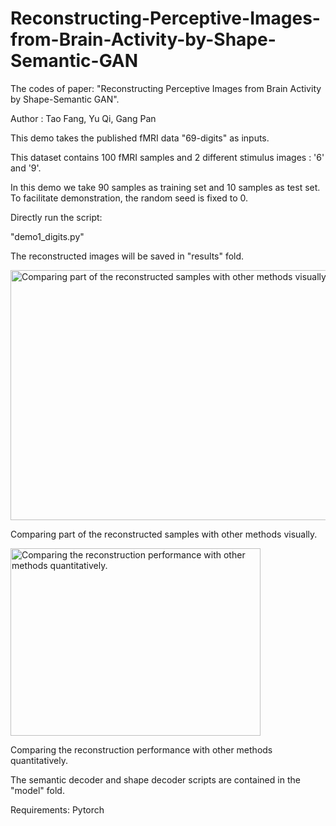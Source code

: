 # Reconstructing-Perceptive-Images-from-Brain-Activity-by-Shape-Semantic-GAN
The codes of paper: "Reconstructing Perceptive Images from Brain Activity by Shape-Semantic GAN". 

Author : Tao Fang, Yu Qi, Gang Pan

This demo takes the published fMRI data "69-digits" as inputs.

This dataset contains 100 fMRI samples and 2 different stimulus images : '6' and '9'.

In this demo we take 90 samples as training set and 10 samples as test set.
To facilitate demonstration, the random seed is fixed to 0.

Directly run the script: 

"demo1_digits.py"

The reconstructed images will be saved in "results" fold.

<img src="https://github.com/duolala1/Reconstructing-Perceptive-Images-from-Brain-Activity-by-Shape-Semantic-GAN/blob/main/results/digits/dataset1_compare.png?raw=true" width="600" height="400" alt="Comparing part of the reconstructed samples with other methods visually."/><br/>


Comparing part of the reconstructed samples with other methods visually.


<img src="https://github.com/duolala1/Reconstructing-Perceptive-Images-from-Brain-Activity-by-Shape-Semantic-GAN/blob/main/results/digits/dataset1_compare_q.png?raw=true" width="400" height="300" alt="Comparing the reconstruction performance with other methods quantitatively."/><br/>


Comparing the reconstruction performance with other methods quantitatively.

The semantic decoder and shape decoder scripts are contained in the "model" fold.

Requirements:
Pytorch

